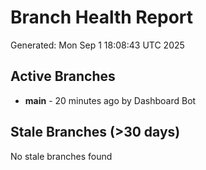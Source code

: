 # Branch Health Report
Generated: Mon Sep  1 18:08:43 UTC 2025

## Active Branches
- **main** - 20 minutes ago by Dashboard Bot

## Stale Branches (>30 days)
No stale branches found
